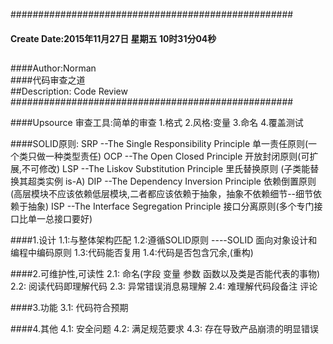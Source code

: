 ###################################################
#### Create Date:2015年11月27日 星期五 10时31分04秒<br />
##
####Author:Norman<br />
####代码审查之道<br />
##Description:  Code Review<br />
###################################################

####Upsource 审查工具:简单的审查
    1.格式
    2.风格:变量
    3.命名
    4.覆盖测试

####SOLID原则:
    SRP  --The Single Responsibility Principle  单一责任原则(一个类只做一种类型责任)
    OCP  --The Open Closed Principle  开放封闭原则(可扩展,不可修改)
    LSP  --The Liskov Substitution Principle 里氏替换原则 (子类能替换其超类实例 is-A)
    DIP  --The Dependency Inversion Principle 依赖倒置原则 (高层模块不应该依赖低层模块,二者都应该依赖于抽象，抽象不依赖细节--细节依赖于抽象)
    ISP  --The Interface Segregation Principle 接口分离原则(多个专门接口比单一总接口要好)
 
 
####1.设计
    1.1:与整体架构匹配
    1.2:遵循SOLID原则 ----SOLID 面向对象设计和编程中编码原则
    1.3:代码能否复用
    1.4:代码是否包含冗余,(重构)


####2.可维护性,可读性
    2.1: 命名(字段 变量 参数 函数以及类是否能代表的事物)
    2.2: 阅读代码即理解代码
    2.3: 异常错误消息易理解
    2.4: 难理解代码段备注 评论

####3.功能
    3.1: 代码符合预期


####4.其他
    4.1: 安全问题
    4.2: 满足规范要求
    4.3: 存在导致产品崩溃的明显错误
